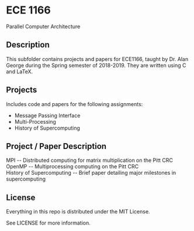 # ECE 1166

Parallel Computer Architecture

## Description

This subfolder contains projects and papers for ECE1166, taught by Dr. Alan George during the Spring semester of 2018-2019. They are written using C and LaTeX.

## Projects

Includes code and papers for the following assignments:

*   Message Passing Interface
*   Multi-Processing
*   History of Supercomputing

## Project / Paper Description

MPI -- Distributed computing for matrix multiplication on the Pitt CRC <br />
OpenMP -- Multiprocessing computing on the Pitt CRC <br />
History of Supercomputing -- Brief paper detailing major milestones in supercomputing <br />

## License

Everything in this repo is distributed under the MIT License.

See LICENSE for more information.
